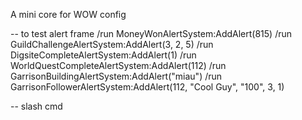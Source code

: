 A mini core for WOW config

-- to test alert frame
/run MoneyWonAlertSystem:AddAlert(815)
/run GuildChallengeAlertSystem:AddAlert(3, 2, 5)
/run DigsiteCompleteAlertSystem:AddAlert(1)
/run WorldQuestCompleteAlertSystem:AddAlert(112)
/run GarrisonBuildingAlertSystem:AddAlert("miau")
/run GarrisonFollowerAlertSystem:AddAlert(112, "Cool Guy", "100", 3, 1)

-- slash cmd
